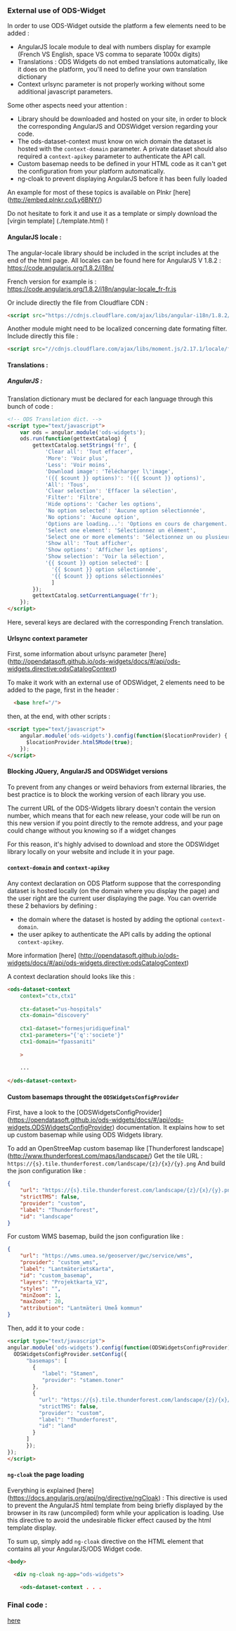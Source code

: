 ### External use of ODS-Widget

In order to use ODS-Widget outside the platform a few elements need to be added :
 
- AngularJS locale module to deal with numbers display for example (French VS English, space VS comma to separate 1000x digits)
- Translations : ODS Widgets do not embed translations automatically, like it does on the platform, you'll need to define your own translation dictionary
- Context urlsync parameter is not properly working without some additional javascript parameters.

Some other aspects need your attention :

- Library should be downloaded and hosted on your site, in order to block the corresponding AngularJS and ODSWidget version regarding your code.
- The ods-dataset-context must know on wich domain the dataset is hosted with the `context-domain` parameter. A private dataset should also required a `context-apikey` parameter to authenticate the API call.
- Custom basemap needs to be defined in your HTML code as it can't get the configuration from your platform automatically. 
- ng-cloak to prevent displaying AngularJS before it has been fully loaded 

An example for most of these topics is available on Plnkr [here] (http://embed.plnkr.co/Ly6BNY/)
 
Do not hesitate to fork it and use it as a template or simply download the [virgin template] (./template.html) !
 

#### AngularJS locale :

The angular-locale library should be included in the script includes at the end of the html page.
All locales can be found here for AngularJS V 1.8.2 :
https://code.angularjs.org/1.8.2/i18n/

French version for example is : 
https://code.angularjs.org/1.8.2/i18n/angular-locale_fr-fr.js


Or include directly the file from Cloudflare CDN :
```html
<script src="https://cdnjs.cloudflare.com/ajax/libs/angular-i18n/1.8.2/angular-locale_fr.min.js"></script>
```

Another module might need to be localized concerning date formating filter. 
Include directly this file :
```html
<script src="//cdnjs.cloudflare.com/ajax/libs/moment.js/2.17.1/locale/fr.js"></script>
```


#### Translations :

##### AngularJS :

Translation dictionary must be declared for each language through this bunch of code :

```html
<!-- ODS Translation dict. -->
<script type="text/javascript">
    var ods = angular.module('ods-widgets');
    ods.run(function(gettextCatalog) {
        gettextCatalog.setStrings('fr', {
            'Clear all': 'Tout effacer',
            'More': 'Voir plus',
            'Less': 'Voir moins',
            'Download image': 'Télécharger l\'image',
            '({{ $count }} options)': '({{ $count }} options)',
            'All': 'Tous',
            'Clear selection': 'Effacer la sélection',
            'Filter': 'Filtre',
            'Hide options': 'Cacher les options',
            'No option selected': 'Aucune option sélectionnée',
            'No options': 'Aucune option',
            'Options are loading...': 'Options en cours de chargement...',
            'Select one element': 'Sélectionnez un élément',
            'Select one or more elements': 'Sélectionnez un ou plusieurs éléments',
            'Show all': 'Tout afficher',
            'Show options': 'Afficher les options',
            'Show selection': 'Voir la sélection',
            '{{ $count }} option selected': [
              '{{ $count }} option sélectionnée',
              '{{ $count }} options sélectionnées'
              ]
        });
        gettextCatalog.setCurrentLanguage('fr');
    });
</script>
```

Here, several keys are declared with the corresponding French translation.


#### Urlsync context parameter

First, some information about urlsync parameter [here] (http://opendatasoft.github.io/ods-widgets/docs/#/api/ods-widgets.directive:odsCatalogContext)

To make it work with an external use of ODSWidget, 2 elements need to be added to the page, first in the header :
```html
  <base href="/">
```
then, at the end, with other scripts :
```html
<script type="text/javascript">
    angular.module('ods-widgets').config(function($locationProvider) {
      $locationProvider.html5Mode(true);
    });
</script>
```

#### Blocking JQuery, AngularJS and ODSWidget versions

To prevent from any changes or weird behaviors from external libraries, the best practice is to block the working version of each library you use.

The current URL of the ODS-Widgets library doesn't contain the version number, which means that for each new release, your code will be run on this new version if you point directly to the remote address, and your page could change without you knowing so if a widget changes

For this reason, it's highly advised to download and store the ODSWidget library locally on your website and include it in your page.


#### `context-domain` and `context-apikey`

Any context declaration on ODS Platform suppose that the corresponding dataset is hosted locally (on the domain where you display the page) and the user right are the current user displaying the page.
You can override these 2 behaviors by defining :
-   the domain where the dataset is hosted by adding the optional `context-domain`.
-   the user apikey to authenticate the API calls by adding the optional `context-apikey`.

More information [here] (http://opendatasoft.github.io/ods-widgets/docs/#/api/ods-widgets.directive:odsCatalogContext)

A context declaration should looks like this :

```html
<ods-dataset-context 
    context="ctx,ctx1" 
    
    ctx-dataset="us-hospitals" 
    ctx-domain="discovery"
    
    ctx1-dataset="formesjuridiquefinal"
    ctx1-parameters="{'q':'societe'}"
    ctx1-domain="fpassaniti"
    
    >
    
    ...
    
</ods-dataset-context>
```

#### Custom basemaps throught the `ODSWidgetsConfigProvider`

First, have a look to the [ODSWidgetsConfigProvider] (https://opendatasoft.github.io/ods-widgets/docs/#/api/ods-widgets.ODSWidgetsConfigProvider) documentation.
It explains how to set up custom basemap while using ODS Widgets library.

To add an OpenStreeMap custom basemap like [Thunderforest landscape] (http://www.thunderforest.com/maps/landscape/)
Get the tile URL : `https://{s}.tile.thunderforest.com/landscape/{z}/{x}/{y}.png`
And build the json configuration like :
```json
{
    "url": "https://{s}.tile.thunderforest.com/landscape/{z}/{x}/{y}.png",
    "strictTMS": false,
    "provider": "custom",
    "label": "Thunderforest",
    "id": "landscape"
}
```

For custom WMS basemap, build the json configuration like :
```json
{
    "url": "https://wms.umea.se/geoserver/gwc/service/wms",
    "provider": "custom_wms",
    "label": "LantmäterietsKarta",
    "id": "custom_basemap",
    "layers": "Projektkarta_V2",
    "styles": "",
    "minZoom": 1,
    "maxZoom": 20,
    "attribution": "Lantmäteri Umeå kommun"
}
```

Then, add it to your code :
```html
<script type="text/javascript">
angular.module('ods-widgets').config(function(ODSWidgetsConfigProvider) {
  ODSWidgetsConfigProvider.setConfig({
      "basemaps": [
        {
           "label": "Stamen",
           "provider": "stamen.toner"
        },
        {
          "url": "https://{s}.tile.thunderforest.com/landscape/{z}/{x}/{y}.png",
          "strictTMS": false,
          "provider": "custom",
          "label": "Thunderforest",
          "id": "land"
        }  
      ]
      });
});
</script>
```

#### `ng-cloak` the page loading

Everything is explained [here] (https://docs.angularjs.org/api/ng/directive/ngCloak) : This directive is used to prevent the AngularJS html template from being briefly displayed by the browser in its raw (uncompiled) form while your application is loading. Use this directive to avoid the undesirable flicker effect caused by the html template display.

To sum up, simply add `ng-cloak` directive on the HTML element that contains all your AngularJS/ODS Widget code.

```html
<body>

  <div ng-cloak ng-app="ods-widgets">

    <ods-dataset-context . . . 
```

### Final code :

[here](./template.html)
